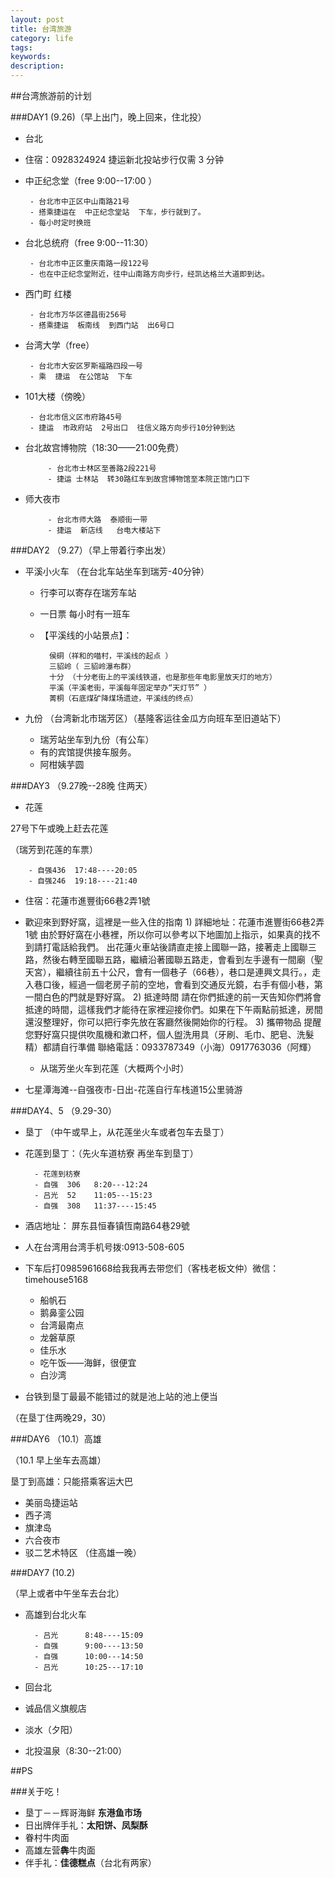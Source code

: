 ```yaml
---
layout: post
title: 台湾旅游
category: life
tags: 
keywords: 
description: 
---
```


##台湾旅游前的计划

###DAY1 (9.26)（早上出门，晚上回来，住北投）
- 台北
- 住宿：0928324924 捷运新北投站步行仅需 3 分钟 

-  中正纪念堂（free 9:00--17:00 ）
		
		- 台北市中正区中山南路21号
		- 搭乘捷运在  中正纪念堂站  下车，步行就到了。
		- 每小时定时换班  
-  台北总统府（free 9:00--11:30）

		- 台北市中正区重庆南路一段122号
		- 也在中正纪念堂附近，往中山南路方向步行，经凯达格兰大道即到达。
-  西门町  红楼
		
		- 台北市万华区德昌街256号
		- 搭乘捷运  板南线  到西门站  出6号口 
-  台湾大学（free）

		- 台北市大安区罗斯福路四段一号
		- 乘  捷运  在公馆站  下车
-  101大楼（傍晚）

		- 台北市信义区市府路45号
		- 捷运  市政府站  2号出口  往信义路方向步行10分钟到达
-  台北故宫博物院（18:30——21:00免费）

			- 台北市士林区至善路2段221号
			- 捷运 士林站  转30路红车到故宫博物馆至本院正馆门口下
-  师大夜市
		
			- 台北市师大路  泰顺街一带
			- 捷运  新店线   台电大楼站下  



###DAY2 （9.27）（早上带着行李出发）
- 平溪小火车 （在台北车站坐车到瑞芳-40分钟）
		
	- 行李可以寄存在瑞芳车站 
	- 一日票  每小时有一班车

	- 【平溪线的小站景点】：
	
			侯硐（祥和的喵村，平溪线的起点 ）
			三貂岭（ 三貂岭瀑布群）
			十分 （十分老街上的平溪线铁道，也是那些年电影里放天灯的地方）
			平溪（平溪老街，平溪每年固定举办“天灯节” ）
			菁桐（石底煤矿降煤场遗迹，平溪线的终点）
- 九份 （台湾新北市瑞芳区）（基隆客运往金瓜方向班车至旧道站下） 
	
	- 瑞芳站坐车到九份（有公车）
	- 有的宾馆提供接车服务。
	- 阿柑姨芋圆 

###DAY3 （9.27晚--28晚 住两天）
- 花莲

27号下午或晚上赶去花莲

（瑞芳到花莲的车票）

		- 自强436  17:48----20:05
		- 自强246  19:18----21:40
- 住宿：花蓮市進豐街66巷2弄1號
- 歡迎來到野好窩，這裡是一些入住的指南 1) 詳細地址：花蓮市進豐街66巷2弄1號 由於野好窩在小巷裡，所以你可以參考以下地圖加上指示，如果真的找不到請打電話給我們。 出花蓮火車站後請直走接上國聯一路，接著走上國聯三路，然後右轉至國聯五路，繼續沿著國聯五路走，會看到左手邊有一間廟（聖天宮），繼續往前五十公尺，會有一個巷子（66巷），巷口是連興文具行。，走入巷口後，經過一個老房子前的空地，會看到交通反光鏡，右手有個小巷，第一間白色的門就是野好窩。 2) 抵達時間 請在你們抵達的前一天告知你們將會抵達的時間，這樣我們才能待在家裡迎接你們。如果在下午兩點前抵達，房間還沒整理好，你可以把行李先放在客廳然後開始你的行程。 3) 攜帶物品 提醒您野好窩只提供吹風機和漱口杯，個人盥洗用具（牙刷、毛巾、肥皂、洗髮精）都請自行準備 聯絡電話：0933787349（小海）0917763036（阿輝）


	- 从瑞芳坐火车到花莲（大概两个小时）
- 七星潭海滩--自强夜市-日出-花莲自行车栈道15公里骑游

###DAY4、5 （9.29-30）
- 垦丁
	（中午或早上，从花莲坐火车或者包车去垦丁）

- 花莲到垦丁：（先火车道枋寮  再坐车到垦丁）

		- 花莲到枋寮  	
		- 自强  306   8:20---12:24
		- 吕光  52    11:05---15:23
		- 自强  308   11:37----15:45 
- 酒店地址： 屏东县恒春镇恆南路64巷29號	
- 人在台湾用台湾手机号拨:0913-508-605 
- 下车后打0985961668给我我再去带您们（客栈老板文仲）微信：timehouse5168
	- 船帆石
	- 鹅鼻銮公园
	- 台湾最南点
	- 龙磐草原
	- 佳乐水
	- 吃午饭——海鲜，很便宜
	- 白沙湾
 
- 台铁到垦丁最最不能错过的就是池上站的池上便当

（在垦丁住两晚29，30）

###DAY6 （10.1）高雄

（10.1 早上坐车去高雄）

垦丁到高雄：只能搭乘客运大巴

- 美丽岛捷运站
- 西子湾
- 旗津岛
- 六合夜市
- 驳二艺术特区
（住高雄一晚）

###DAY7 (10.2)
 
（早上或者中午坐车去台北）

- 高雄到台北火车

		- 吕光      8:48----15:09
		- 自强      9:00----13:50
		- 自强      10:00---14:50
		- 吕光      10:25---17:10 
- 回台北
- 诚品信义旗舰店
- 淡水（夕阳）
- 北投温泉（8:30--21:00）

##PS

###关于吃！

- 垦丁－－辉哥海鲜 **东港鱼市场**
- 日出牌伴手礼：**太阳饼、凤梨酥**
- 眷村牛肉面
- 高雄左营**犇**牛肉面
- 伴手礼：**佳德糕点**（台北有两家）
